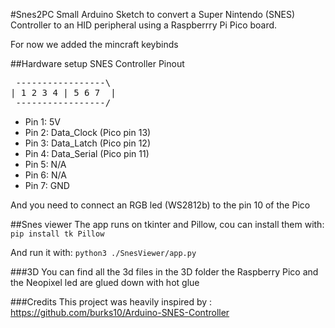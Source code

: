 #Snes2PC
Small Arduino Sketch to convert a Super Nintendo (SNES) Controller to an HID peripheral using a Raspberrry Pi Pico board.

For now we added the mincraft keybinds

##Hardware setup
SNES Controller Pinout
<pre>
 -----------------\
| 1 2 3 4 | 5 6 7  |
 -----------------/</pre>
 <ul>
  <li>Pin 1: 5V</li>
  <li>Pin 2: Data_Clock (Pico pin 13)</li>
  <li>Pin 3: Data_Latch (Pico pin 12)</li>
  <li>Pin 4: Data_Serial (Pico pin 11)</li>
  <li>Pin 5: N/A</li>
  <li>Pin 6: N/A</li>
  <li>Pin 7: GND</li>
 </ul>
 
 And you need to connect an RGB led (WS2812b) to the pin 10 of the Pico

##Snes viewer
The app runs on tkinter and Pillow, cou can install them with:
`pip install tk Pillow`

And run it with:
`python3 ./SnesViewer/app.py`

###3D
You can find all the 3d files in the 3D folder
the Raspberry Pico and the Neopixel led are glued down with hot glue

###Credits
This project was heavily inspired by :
https://github.com/burks10/Arduino-SNES-Controller
